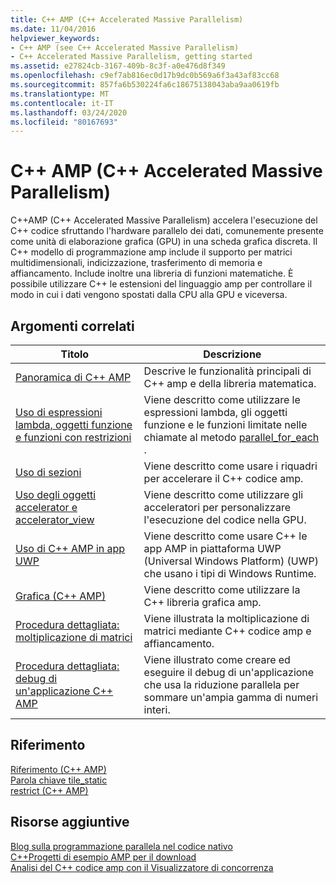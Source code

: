 ```yaml
---
title: C++ AMP (C++ Accelerated Massive Parallelism)
ms.date: 11/04/2016
helpviewer_keywords:
- C++ AMP (see C++ Accelerated Massive Parallelism)
- C++ Accelerated Massive Parallelism, getting started
ms.assetid: e27824cb-3167-409b-8c3f-a0e476d8f349
ms.openlocfilehash: c9ef7ab816ec0d17b9dc0b569a6f3a43af83cc68
ms.sourcegitcommit: 857fa6b530224fa6c18675138043aba9aa0619fb
ms.translationtype: MT
ms.contentlocale: it-IT
ms.lasthandoff: 03/24/2020
ms.locfileid: "80167693"
---
```

# <a name="c-amp-c-accelerated-massive-parallelism"></a>C++ AMP (C++ Accelerated Massive Parallelism)

C++AMP (C++ Accelerated Massive Parallelism) accelera l'esecuzione del C++ codice sfruttando l'hardware parallelo dei dati, comunemente presente come unità di elaborazione grafica (GPU) in una scheda grafica discreta. Il C++ modello di programmazione amp include il supporto per matrici multidimensionali, indicizzazione, trasferimento di memoria e affiancamento. Include inoltre una libreria di funzioni matematiche. È possibile utilizzare C++ le estensioni del linguaggio amp per controllare il modo in cui i dati vengono spostati dalla CPU alla GPU e viceversa.

## <a name="related-topics"></a>Argomenti correlati

|Titolo|Descrizione|
|-----------|-----------------|
|[Panoramica di C++ AMP](../../parallel/amp/cpp-amp-overview.md)|Descrive le funzionalità principali di C++ amp e della libreria matematica.|
|[Uso di espressioni lambda, oggetti funzione e funzioni con restrizioni](../../parallel/amp/using-lambdas-function-objects-and-restricted-functions.md)|Viene descritto come utilizzare le espressioni lambda, gli oggetti funzione e le funzioni limitate nelle chiamate al metodo [parallel_for_each](reference/concurrency-namespace-functions-amp.md#parallel_for_each) .|
|[Uso di sezioni](../../parallel/amp/using-tiles.md)|Viene descritto come usare i riquadri per accelerare il C++ codice amp.|
|[Uso degli oggetti accelerator e accelerator_view](../../parallel/amp/using-accelerator-and-accelerator-view-objects.md)|Viene descritto come utilizzare gli acceleratori per personalizzare l'esecuzione del codice nella GPU.|
|[Uso di C++ AMP in app UWP](../../parallel/amp/using-cpp-amp-in-windows-store-apps.md)|Viene descritto come usare C++ le app AMP in piattaforma UWP (Universal Windows Platform) (UWP) che usano i tipi di Windows Runtime.|
|[Grafica (C++ AMP)](../../parallel/amp/graphics-cpp-amp.md)|Viene descritto come utilizzare la C++ libreria grafica amp.|
|[Procedura dettagliata: moltiplicazione di matrici](../../parallel/amp/walkthrough-matrix-multiplication.md)|Viene illustrata la moltiplicazione di matrici mediante C++ codice amp e affiancamento.|
|[Procedura dettagliata: debug di un'applicazione C++ AMP](../../parallel/amp/walkthrough-debugging-a-cpp-amp-application.md)|Viene illustrato come creare ed eseguire il debug di un'applicazione che usa la riduzione parallela per sommare un'ampia gamma di numeri interi.|

## <a name="reference"></a>Riferimento

[Riferimento (C++ AMP)](../../parallel/amp/reference/reference-cpp-amp.md)<br/>
[Parola chiave tile_static](../../cpp/tile-static-keyword.md)<br/>
[restrict (C++ AMP)](../../cpp/restrict-cpp-amp.md)

## <a name="other-resources"></a>Risorse aggiuntive

[Blog sulla programmazione parallela nel codice nativo](https://go.microsoft.com/fwlink/p/?linkid=238472)<br/>
[C++Progetti di esempio AMP per il download](https://go.microsoft.com/fwlink/p/?linkid=248508)<br/>
[Analisi del C++ codice amp con il Visualizzatore di concorrenza](https://blogs.msdn.microsoft.com/nativeconcurrency/2012/03/09/analyzing-c-amp-code-with-the-concurrency-visualizer/)
